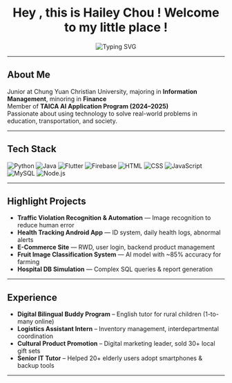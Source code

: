 <h1 align="center">
  Hey , this is Hailey Chou ! Welcome to my little place !
</h1>

<p align="center">
  <img src="https://readme-typing-svg.herokuapp.com?font=Fira+Code&size=18&pause=1000&color=4FC3F7&width=500&lines=#Problem+Solver+#+Team+Player+#+Brave+Explorer" alt="Typing SVG" />
</p>

---

## About Me  
 Junior at Chung Yuan Christian University, majoring in **Information Management**, minoring in **Finance**  
 Member of **TAICA AI Application Program (2024–2025)**  
 Passionate about using technology to solve real-world problems in education, transportation, and society.

---

## Tech Stack
![Python](https://img.shields.io/badge/Python-3776AB?style=flat-square&logo=python&logoColor=white)
![Java](https://img.shields.io/badge/Java-007396?style=flat-square&logo=java&logoColor=white)
![Flutter](https://img.shields.io/badge/Flutter-02569B?style=flat-square&logo=flutter&logoColor=white)
![Firebase](https://img.shields.io/badge/Firebase-FFCA28?style=flat-square&logo=firebase&logoColor=white)
![HTML](https://img.shields.io/badge/HTML5-E34F26?style=flat-square&logo=html5&logoColor=white)
![CSS](https://img.shields.io/badge/CSS3-1572B6?style=flat-square&logo=css3&logoColor=white)
![JavaScript](https://img.shields.io/badge/JavaScript-F7DF1E?style=flat-square&logo=javascript&logoColor=black)
![MySQL](https://img.shields.io/badge/MySQL-4479A1?style=flat-square&logo=mysql&logoColor=white)
![Node.js](https://img.shields.io/badge/Node.js-339933?style=flat-square&logo=nodedotjs&logoColor=white)

---

## Highlight Projects
-  **Traffic Violation Recognition & Automation** — Image recognition to reduce human error  
-  **Health Tracking Android App** — ID system, daily health logs, abnormal alerts  
-  **E-Commerce Site** — RWD, user login, backend product management  
-  **Fruit Image Classification System** — AI model with ~85% accuracy for farming  
-  **Hospital DB Simulation** — Complex SQL queries & report generation  

---

## Experience
-  **Digital Bilingual Buddy Program** – English tutor for rural children (1-to-many online)  
-  **Logistics Assistant Intern** – Inventory management, interdepartmental coordination  
-  **Cultural Product Promotion** – Digital marketing leader, sold 30+ local gift sets  
-  **Senior IT Tutor** – Helped 20+ elderly users adopt smartphones & backup tools  

---


